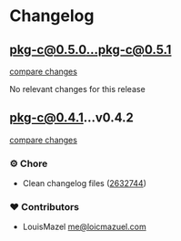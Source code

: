 # Changelog

## pkg-c@0.5.0...pkg-c@0.5.1

[compare changes](https://github.com/LouisMazel/test-changelogen-monorepo/compare/pkg-c@0.5.0...pkg-c@0.5.1)

No relevant changes for this release


## pkg-c@0.4.1...v0.4.2

[compare changes](https://github.com/LouisMazel/test-changelogen-monorepo/compare/pkg-c@0.4.1...v0.4.2)

### ⚙️ Chore

- Clean changelog files ([2632744](https://github.com/LouisMazel/test-changelogen-monorepo/commit/2632744))

### ❤️ Contributors

- LouisMazel <me@loicmazuel.com>
